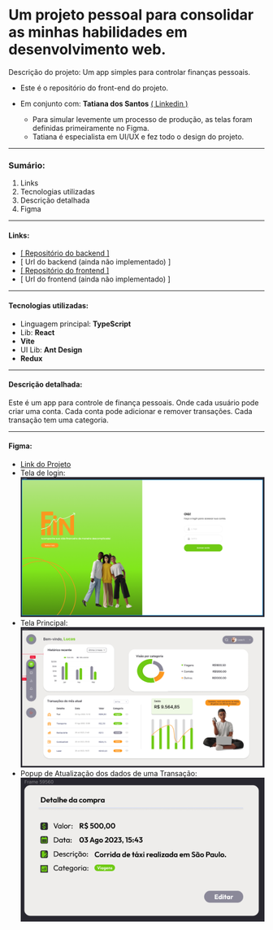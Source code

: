 # Um projeto pessoal para consolidar as minhas habilidades em desenvolvimento web.
Descrição do projeto: Um app simples para controlar finanças pessoais.
- Este é o repositório do front-end do projeto.

- Em conjunto com: **Tatiana dos Santos** [( Linkedin )](https://www.linkedin.com/in/tatianadossantos/)
  - Para simular levemente um processo de produção, as telas foram definidas primeiramente no Figma.
  - Tatiana é especialista em UI/UX e fez todo o design do projeto.

---
### Sumário:
1. Links
2. Tecnologias utilizadas
3. Descrição detalhada
4. Figma

---
#### Links:
- [[ Repositório do backend ]](https://github.com/LucasVolkmann/fin-backend)
- [ Url do backend (ainda não implementado) ]
- [[ Repositório do frontend ]](https://github.com/LucasVolkmann/fin-frontend)
- [ Url do frontend (ainda não implementado) ]

---
#### Tecnologias utilizadas:
- Linguagem principal: **TypeScript**
- Lib: **React**
- **Vite**
- UI Lib: **Ant Design**
- **Redux**

---
#### Descrição detalhada:
Este é um app para controle de finança pessoais. Onde cada usuário pode criar uma conta. Cada conta pode adicionar e remover transações. Cada transação tem uma categoria.

---
#### Figma:
- [Link do Projeto](https://www.figma.com/file/208IaPYLyovn7Nx6BhN3Xj/Projeto-Lucas?type=design&node-id=0-1&mode=design&t=xFkeAdnRaoqCbPnK-0)
- Tela de login:
![Tela de login](docs/FigmaLoginPage.png)
- Tela Principal:
![Tela principal](docs/FigmaMainPage.png)
- Popup de Atualização dos dados de uma Transação:
![Tela de login](docs/FigmaUpdatePopUp.png)





